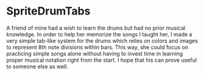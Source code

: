 # SpriteDrumTabs
 A friend of mine had a wish to learn the drums but had no prior musical knowledge. In order to help her memorize the songs I taught her, I made a very simple tab-like system for the drums which relies on colors and images to represent 8th note divisions within bars. This way, she could focus on practicing simple songs alone without having to invest time in learning proper musical notation right from the start. I hope that his can prove useful to someone else as well.
